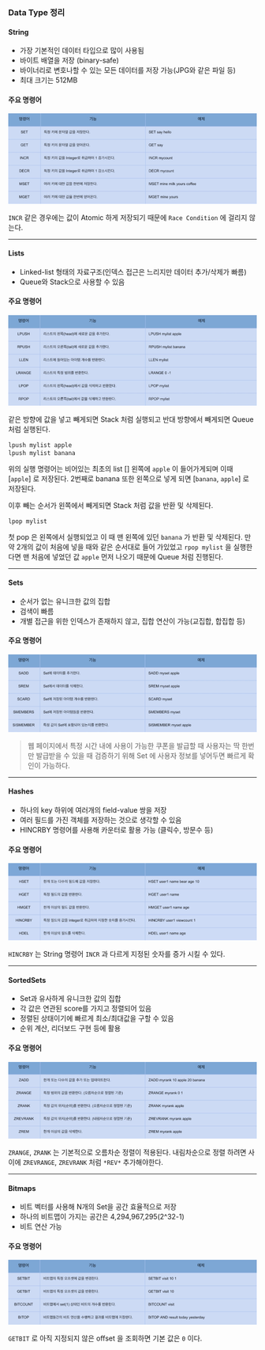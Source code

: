 ### Data Type 정리

#### String

- 가장 기본적인 데이터 타입으로 많이 사용됨
- 바이트 배열을 저장 (binary-safe)
- 바이너리로 변호나할 수 있는 모든 데이터를 저장 가능(JPG와 같은 파일 등)
- 최대 크기는 512MB

#### 주요 명령어

![Strings](./images/Strings.png)

`INCR` 같은 경우에는 값이 Atomic 하게 저장되기 때문에 `Race Condition` 에 걸리지 않는다.

---

#### Lists

- Linked-list 형태의 자료구조(인덱스 접근은 느리지만 데이터 추가/삭제가 빠름)
- Queue와 Stack으로 사용할 수 있음

#### 주요 명령어

![Lists](./images/Lists.png)

같은 방향에 값을 넣고 빼게되면 Stack 처럼 실행되고 반대 방향에서 빼게되면 Queue 처럼 실행된다.

```
lpush mylist apple
lpush mylist banana
```

위의 실행 명령어는 비어있는 최초의 list [] 왼쪽에 `apple` 이 들어가게되며 이때 [`apple`] 로 저장된다.
2번째로 banana 또한 왼쪽으로 넣게 되면 [`banana`, `apple`] 로 저장된다.

이후 빼는 순서가 왼쪽에서 빼게되면 Stack 처럼 값을 반환 및 삭제된다.

```
lpop mylist
```

첫 pop 은 왼쪽에서 실행되었고 이 때 맨 왼쪽에 있던 `banana` 가 반환 및 삭제된다.
만약 2개의 값이 처음에 넣을 때와 같은 순서대로 들어 가있었고 `rpop mylist` 을 실행한다면
맨 처음에 넣었던 값 `apple` 먼저 나오기 때문에 Queue 처럼 진행된다.

---

#### Sets

- 순서가 없는 유니크한 값의 집합
- 검색이 빠름
- 개별 접근을 위한 인덱스가 존재하지 않고, 집합 연산이 가능(교집합, 합집합 등)

#### 주요 명령어

![Sets](./images/Sets.png)

> 웹 페이지에서 특정 시간 내에 사용이 가능한 쿠폰을 발급할 때 사용자는 딱 한번만 발급받을 수 있을 때 검증하기 위해 Set 에 사용자 정보를 넣어두면
빠르게 확인이 가능하다.

---

#### Hashes

- 하나의 key 하위에 여러개의 field-value 쌍을 저장
- 여러 필드를 가진 객체를 저장하는 것으로 생각할 수 있음
- HINCRBY 명령어를 사용해 카운터로 활용 가능 (클릭수, 방문수 등)

#### 주요 명령어

![Hashes](./images/Hashes.png)

`HINCRBY` 는 String 명령어 `INCR` 과 다르게 지정된 숫자를 증가 시킬 수 있다.

---

#### SortedSets

- Set과 유사하게 유니크한 값의 집합
- 각 값은 연관된 score를 가지고 정렬되어 있음
- 정렬된 상태이기에 빠르게 최소/최대값을 구할 수 있음
- 순위 계산, 리더보드 구현 등에 활용

#### 주요 명령어

![SortedSets](./images/SortedSets.png)


`ZRANGE`, `ZRANK` 는 기본적으로 오름차순 정렬이 적용된다.
내림차순으로 정렬 하려면 사이에 `ZREVRANGE`, `ZREVRANK` 처럼 `*REV*` 추가해야한다.

---

#### Bitmaps

- 비트 벡터를 사용해 N개의 Set을 공간 효율적으로 저장
- 하나의 비트맵이 가지는 공간은 4,294,967,295(2^32-1)
- 비트 연산 가능 

#### 주요 명령어

![Bitmaps](./images/Bitmaps.png)

`GETBIT` 로 아직 지정되지 않은 offset 을 조회하면 기본 값은 `0` 이다.